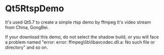 # Qt5RtspDemo
It's used Qt5.7 to create a simple rtsp demo by ffmpeg
It's video stream from China, GongBei.

If your download this demo, do not select the shadow build, or you will face a problem 
named "error: error: ffmpeg\lib\libavcodec.dll.a: No such file or directory" and so on.
